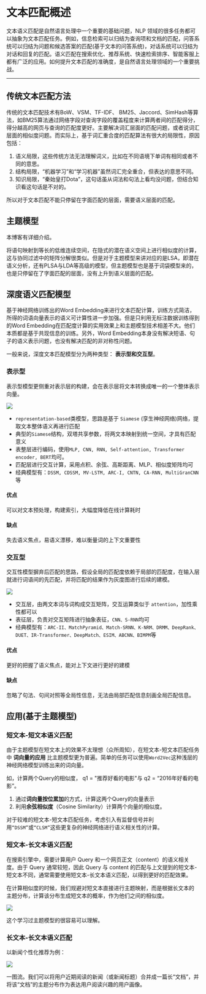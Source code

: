 # 文本匹配概述


文本语义匹配是自然语言处理中一个重要的基础问题，NLP 领域的很多任务都可以抽象为文本匹配任务。例如，信息检索可以归结为查询项和文档的匹配，问答系统可以归结为问题和候选答案的匹配(基于文本的问答系统)，对话系统可以归结为对话和回复的匹配。语义匹配在搜索优化、推荐系统、快速检索排序、智能客服上都有广泛的应用。如何提升文本匹配的准确度，是自然语言处理领域的一个重要挑战。

-----
## 传统文本匹配方法

传统的文本匹配技术有BoW、VSM、TF-IDF、 BM25、Jaccord、SimHash等算法，如BM25算法通过网络字段对查询字段的覆盖程度来计算两者间的匹配得分，得分越高的网页与查询的匹配度更好。主要解决词汇层面的匹配问题，或者说词汇层面的相似度问题。而实际上，基于词汇重合度的匹配算法有很大的局限性，原因包括：

1. 语义局限，这些传统方法无法理解词义，比如在不同语境下单词有相同或者不同的意思。
2. 结构局限，“机器学习”和“学习机器”虽然词汇完全重合，但表达的意思不同。
3. 知识局限，“秦始皇打Dota”，这句话虽从词法和句法上看均没问题，但结合知识看这句话是不对的。

所以对于文本匹配不能只停留在字面匹配的层面，需要语义层面的匹配。

## 主题模型

本博客有详细介绍。

将语句映射到等长的低维连续空间，在隐式的潜在语义空间上进行相似度的计算，这与协同过滤中的矩阵分解很类似。但是对于主题模型来讲对应的是LSA，即潜在语义分析，还有PLSA与LDA等高级的模型，但主题模型也是基于词袋模型来的，也是只停留在了字面匹配的层面，没有上升到语义层面的匹配。

## 深度语义匹配模型

基于神经网络训练出的Word Embedding来进行文本匹配计算，训练方式简洁，所得的词语向量表示的语义可计算性进一步加强。但是只利用无标注数据训练得到的Word Embedding在匹配度计算的实用效果上和主题模型技术相差不大。他们本质都是基于共现信息的训练。另外，Word Embedding本身没有解决短语、句子的语义表示问题，也没有解决匹配的非对称性问题。

一般来说，深度文本匹配模型分为两种类型： **表示型和交互型**。

### 表示型

表示型模型更侧重对表示层的构建，会在表示层将文本转换成唯一的一个整体表示向量。

![](image/Pasted%20image%2020221103145350.png)

- `representation-based`类模型，思路是基于 `Siamese` (孪生神经网络)网络，提取文本整体语义再进行匹配
- 典型的`Siamese`结构，双塔共享参数，将两文本映射到统一空间，才具有匹配意义
- 表整层进行编码，使用`MLP, CNN, RNN, Self-attention, Transformer encoder, BERT`均可。
- 匹配层进行交互计算，采用点积、余弦、高斯距离、MLP、相似度矩阵均可
- 经典模型有：`DSSM, CDSSM, MV-LSTM, ARC-I, CNTN, CA-RNN, MultiGranCNN`等


#### 优点
可以对文本预处理，构建索引，大幅度降低在线计算耗时

#### 缺点
失去语义焦点，易语义漂移，难以衡量词的上下文重要性

### 交互型

交互性模型摒弃后匹配的思路，假设全局的匹配度依赖于局部的匹配度，在输入层就进行词语间的先匹配，并将匹配的结果作为灰度图进行后续的建模。

![](image/Pasted%20image%2020221103150004.png)

- 交互层，由两文本词与词构成交互矩阵，交互运算类似于 `attention`，加性乘性都可以
- 表征层，负责对交互矩阵进行抽象表征，`CNN、S-RNN`均可
- 经典模型有：`ARC-II、MatchPyramid、Match-SRNN、K-NRM、DRMM、DeepRank、DUET、IR-Transformer、DeepMatch、ESIM、ABCNN、BIMPM`等

#### 优点
更好的把握了语义焦点，能对上下文进行更好的建模

#### 缺点
忽略了句法、句间对照等全局性信息，无法由局部匹配信息刻画全局匹配信息。

## 应用(基于主题模型)

### 短文本-短文本语义匹配

由于主题模型在短文本上的效果不太理想（众所周知），在短文本-短文本匹配任务中 **词向量的应用** 比主题模型更为普遍。简单的任务可以使用`Word2Vec`这种浅层的神经网络模型训练出来的词向量。

如，计算两个Query的相似度， q1 = "推荐好看的电影"与 q2 = “2016年好看的电影”。

1. 通过**词向量按位累加**的方式，计算这两个Query的向量表示
2. 利用**余弦相似度**（Cosine Similarity）计算两个向量的相似度。

对于较难的短文本-短文本匹配任务，考虑引入有监督信号并利用`“DSSM”`或`“CLSM”`这些更复杂的神经网络进行语义相关性的计算。

### 短文本-长文本语义匹配

在搜索引擎中，需要计算用户 Query 和一个网页正文（content）的语义相关度。由于 Query 通常较短，因此 Query 与 content 的匹配与上文提到的短文本-短文本不同，通常需要使用短文本-长文本语义匹配，以得到更好的匹配效果。

在计算相似度的时候，我们规避对短文本直接进行主题映射，而是根据长文本的 主题分布，计算该分布生成短文本的概率，作为他们之间的相似度。

![](image/Pasted%20image%2020221103150645.png)

这个学习过主题模型的很容易可以理解。

### 长文本-长文本语义匹配

以新闻个性化推荐为例：

![](image/Pasted%20image%2020221103151900.png)

一图流。我们可以将用户近期阅读的新闻（或新闻标题）合并成一篇长“文档”，并将该“文档”的主题分布作为表达用户阅读兴趣的用户画像。








